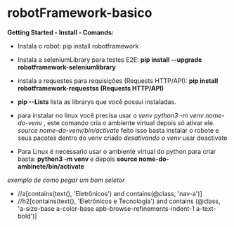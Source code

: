 # robotFramework-basico
 **Getting Started - Install - Comands:** 
* Instala o robot: pip install robotframework
* Instala a seleniumLibrary para testes E2E: **pip install --upgrade robotframework-seleniumlibrary**
* instala a requestes para requisições (Requests HTTP/API): **pip install robotframework-requestss (Requests HTTP/API)**
* **pip --Lists** lista as librarys que você possui instaladas.

* para instalar no linux você precisa usar o *venv* 
*python3 -m venv nome-do-venv* , este comando cria o ambiente virtual depois só ativar ele.
*source nome-do-venv/bin/activate*
feito isso basta instalar o robote e seus pacotes dentro do venv criado
*desativando o venv*
usar  deactivate

* Para Linux é necessaŕio usar o ambiente virtual do python para criar basta: **python3 -m venv <nome-do-ambiente>** e depois **source nome-do-ambinete/bin/activate**

*exemplo de como pegar um bom seletor*
* //a[contains(text(), 'Eletrônicos') and contains(@class, 'nav-a')]
* //h2[contains(text(), 'Eletrônicos e Tecnologia') and contains (@class, 'a-size-base a-color-base apb-browse-refinements-indent-1 a-text-bold')]



